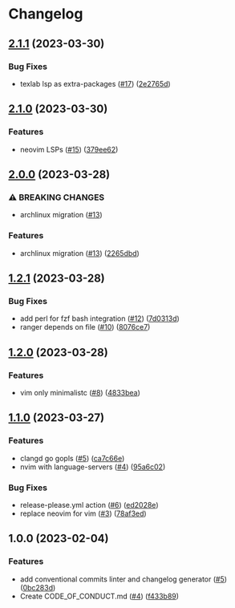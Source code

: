 # Changelog

## [2.1.1](https://github.com/storopoli/EDC/compare/v2.1.0...v2.1.1) (2023-03-30)


### Bug Fixes

* texlab lsp as extra-packages ([#17](https://github.com/storopoli/EDC/issues/17)) ([2e2765d](https://github.com/storopoli/EDC/commit/2e2765da81d9781287445b5defdf6f850bcea0bd))

## [2.1.0](https://github.com/storopoli/EDC/compare/v2.0.0...v2.1.0) (2023-03-30)


### Features

* neovim LSPs ([#15](https://github.com/storopoli/EDC/issues/15)) ([379ee62](https://github.com/storopoli/EDC/commit/379ee62c985f2e67b54156f900677420feac3566))

## [2.0.0](https://github.com/storopoli/EDC/compare/v1.2.1...v2.0.0) (2023-03-28)


### ⚠ BREAKING CHANGES

* archlinux migration ([#13](https://github.com/storopoli/EDC/issues/13))

### Features

* archlinux migration ([#13](https://github.com/storopoli/EDC/issues/13)) ([2265dbd](https://github.com/storopoli/EDC/commit/2265dbd242a6a24c62ec58c7016477d067d3cddb))

## [1.2.1](https://github.com/storopoli/EDC/compare/v1.2.0...v1.2.1) (2023-03-28)


### Bug Fixes

* add perl for fzf bash integration ([#12](https://github.com/storopoli/EDC/issues/12)) ([7d0313d](https://github.com/storopoli/EDC/commit/7d0313d1e79abf2c687d6dc52348bada98f319df))
* ranger depends on file ([#10](https://github.com/storopoli/EDC/issues/10)) ([8076ce7](https://github.com/storopoli/EDC/commit/8076ce75721792f9e08cdc230b97ad6e7db339d5))

## [1.2.0](https://github.com/storopoli/EDC/compare/v1.1.0...v1.2.0) (2023-03-28)


### Features

* vim only minimalistc ([#8](https://github.com/storopoli/EDC/issues/8)) ([4833bea](https://github.com/storopoli/EDC/commit/4833bea464902e4edf80a63c9208da21ee355b62))

## [1.1.0](https://github.com/storopoli/EDC/compare/v1.0.0...v1.1.0) (2023-03-27)


### Features

* clangd go gopls ([#5](https://github.com/storopoli/EDC/issues/5)) ([ca7c66e](https://github.com/storopoli/EDC/commit/ca7c66e6490b5799a0479755b570ac4137b37324))
* nvim with language-servers ([#4](https://github.com/storopoli/EDC/issues/4)) ([95a6c02](https://github.com/storopoli/EDC/commit/95a6c024f407fc7af569289e4d8e1d32ba38511d))


### Bug Fixes

* release-please.yml action ([#6](https://github.com/storopoli/EDC/issues/6)) ([ed2028e](https://github.com/storopoli/EDC/commit/ed2028e688b773c59a5e18c19c5b3e6432dbb6bf))
* replace neovim for vim ([#3](https://github.com/storopoli/EDC/issues/3)) ([78af3ed](https://github.com/storopoli/EDC/commit/78af3ede75789576656745ba68ae93d70a3feba6))

## 1.0.0 (2023-02-04)


### Features

* add conventional commits linter and changelog generator ([#5](https://github.com/ublue-os/boxkit/issues/5)) ([0bc283d](https://github.com/ublue-os/boxkit/commit/0bc283d271878071ef50a413bab48f3bfc1ab312))
* Create CODE_OF_CONDUCT.md ([#4](https://github.com/ublue-os/boxkit/issues/4)) ([f433b89](https://github.com/ublue-os/boxkit/commit/f433b89a1ed125c6c0a251c1eec60525cfe35820))
